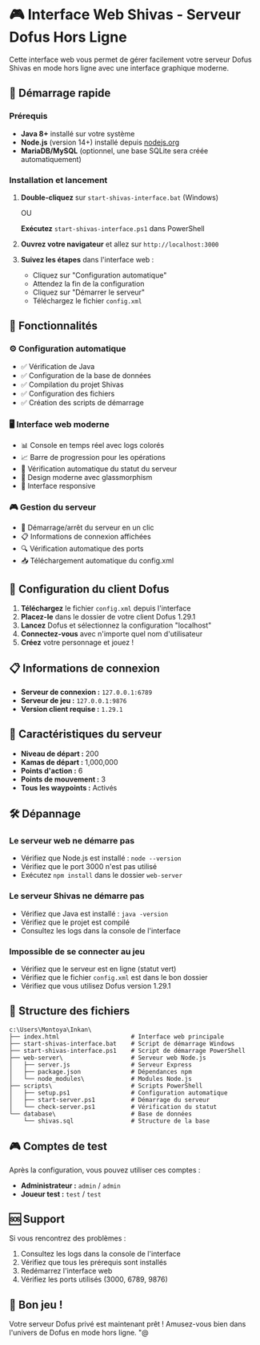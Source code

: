 # 🎮 Interface Web Shivas - Serveur Dofus Hors Ligne

Cette interface web vous permet de gérer facilement votre serveur Dofus Shivas en mode hors ligne avec une interface graphique moderne.

## 🚀 Démarrage rapide

### Prérequis
- **Java 8+** installé sur votre système
- **Node.js** (version 14+) installé depuis [nodejs.org](https://nodejs.org/)
- **MariaDB/MySQL** (optionnel, une base SQLite sera créée automatiquement)

### Installation et lancement

1. **Double-cliquez** sur `start-shivas-interface.bat` (Windows)
   
   OU
   
   **Exécutez** `start-shivas-interface.ps1` dans PowerShell

2. **Ouvrez votre navigateur** et allez sur `http://localhost:3000`

3. **Suivez les étapes** dans l'interface web :
   - Cliquez sur "Configuration automatique"
   - Attendez la fin de la configuration
   - Cliquez sur "Démarrer le serveur"
   - Téléchargez le fichier `config.xml`

## 🎯 Fonctionnalités

### ⚙️ Configuration automatique
- ✅ Vérification de Java
- ✅ Configuration de la base de données
- ✅ Compilation du projet Shivas
- ✅ Configuration des fichiers
- ✅ Création des scripts de démarrage

### 🖥️ Interface web moderne
- 📊 Console en temps réel avec logs colorés
- 📈 Barre de progression pour les opérations
- 🔄 Vérification automatique du statut du serveur
- 🎨 Design moderne avec glassmorphism
- 📱 Interface responsive

### 🎮 Gestion du serveur
- 🚀 Démarrage/arrêt du serveur en un clic
- 📋 Informations de connexion affichées
- 🔍 Vérification automatique des ports
- 📥 Téléchargement automatique du config.xml

## 🔧 Configuration du client Dofus

1. **Téléchargez** le fichier `config.xml` depuis l'interface
2. **Placez-le** dans le dossier de votre client Dofus 1.29.1
3. **Lancez** Dofus et sélectionnez la configuration "localhost"
4. **Connectez-vous** avec n'importe quel nom d'utilisateur
5. **Créez** votre personnage et jouez !

## 📋 Informations de connexion

- **Serveur de connexion :** `127.0.0.1:6789`
- **Serveur de jeu :** `127.0.0.1:9876`
- **Version client requise :** `1.29.1`

## 🎯 Caractéristiques du serveur

- **Niveau de départ :** 200
- **Kamas de départ :** 1,000,000
- **Points d'action :** 6
- **Points de mouvement :** 3
- **Tous les waypoints :** Activés

## 🛠️ Dépannage

### Le serveur web ne démarre pas
- Vérifiez que Node.js est installé : `node --version`
- Vérifiez que le port 3000 n'est pas utilisé
- Exécutez `npm install` dans le dossier `web-server`

### Le serveur Shivas ne démarre pas
- Vérifiez que Java est installé : `java -version`
- Vérifiez que le projet est compilé
- Consultez les logs dans la console de l'interface

### Impossible de se connecter au jeu
- Vérifiez que le serveur est en ligne (statut vert)
- Vérifiez que le fichier `config.xml` est dans le bon dossier
- Vérifiez que vous utilisez Dofus version 1.29.1

## 📁 Structure des fichiers

```
c:\Users\Montoya\Inkan\
├── index.html                    # Interface web principale
├── start-shivas-interface.bat    # Script de démarrage Windows
├── start-shivas-interface.ps1    # Script de démarrage PowerShell
├── web-server\                   # Serveur web Node.js
│   ├── server.js                 # Serveur Express
│   ├── package.json              # Dépendances npm
│   └── node_modules\             # Modules Node.js
├── scripts\                      # Scripts PowerShell
│   ├── setup.ps1                 # Configuration automatique
│   ├── start-server.ps1          # Démarrage du serveur
│   └── check-server.ps1          # Vérification du statut
└── database\                     # Base de données
    └── shivas.sql                # Structure de la base
```

## 🎮 Comptes de test

Après la configuration, vous pouvez utiliser ces comptes :

- **Administrateur :** `admin` / `admin`
- **Joueur test :** `test` / `test`

## 🆘 Support

Si vous rencontrez des problèmes :

1. Consultez les logs dans la console de l'interface
2. Vérifiez que tous les prérequis sont installés
3. Redémarrez l'interface web
4. Vérifiez les ports utilisés (3000, 6789, 9876)

## 🎉 Bon jeu !

Votre serveur Dofus privé est maintenant prêt ! Amusez-vous bien dans l'univers de Dofus en mode hors ligne.
"@
</invoke>